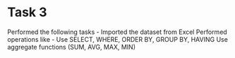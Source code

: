 # Task 3
Performed the following tasks -
Imported the dataset from Excel
Performed operations like - Use SELECT, WHERE, ORDER BY, GROUP BY, HAVING
                            Use aggregate functions (SUM, AVG, MAX, MIN)
